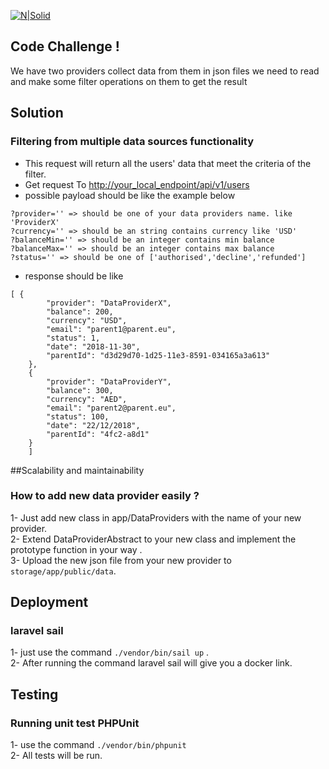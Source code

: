 [![N|Solid](https://s3.eu-west-2.amazonaws.com/parent-documents/assets/parent_logo.png)](http://parent.eu)

## Code Challenge !
We have two providers collect data from them in json files we need to read and make some filter operations on them to get the result

## Solution
### Filtering from multiple data sources functionality

* This request will return all the users' data that meet the criteria of the filter.
*  Get request To [http://your_local_endpoint/api/v1/users](http://127.0.0.1/api/v1/users)
* possible payload should be like the example below
```
?provider='' => should be one of your data providers name. like 'ProviderX'
?currency='' => should be an string contains currency like 'USD'
?balanceMin='' => should be an integer contains min balance
?balanceMax='' => should be an integer contains max balance
?status='' => should be one of ['authorised','decline','refunded']
```
* response should be like
```
[ {
        "provider": "DataProviderX",
        "balance": 200,
        "currency": "USD",
        "email": "parent1@parent.eu",
        "status": 1,
        "date": "2018-11-30",
        "parentId": "d3d29d70-1d25-11e3-8591-034165a3a613"
    },
    {
        "provider": "DataProviderY",
        "balance": 300,
        "currency": "AED",
        "email": "parent2@parent.eu",
        "status": 100,
        "date": "22/12/2018",
        "parentId": "4fc2-a8d1"
    }
    ]
```


##Scalability and maintainability

### How to add new data provider easily ?
 1- Just add new class in app/DataProviders with the name of your new provider. <br>
 2- Extend DataProviderAbstract to your new class and implement the prototype function in your way . <br>
 3- Upload the new json file from your new provider to ```storage/app/public/data```. <br>


## Deployment

### laravel sail

1- just use the command ```./vendor/bin/sail up``` . <br>
2- After running the command laravel sail will give you a docker link. <br>


## Testing

### Running unit test PHPUnit

1- use the command ```./vendor/bin/phpunit``` <br>
2- All tests will be run.
 
